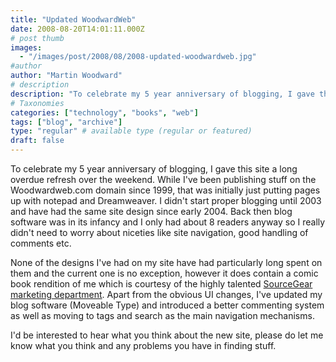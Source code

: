 ```yaml
---
title: "Updated WoodwardWeb"
date: 2008-08-20T14:01:11.000Z
# post thumb
images:
  - "/images/post/2008/08/2008-updated-woodwardweb.jpg"
#author
author: "Martin Woodward"
# description
description: "To celebrate my 5 year anniversary of blogging, I gave this site a long overdue refresh over the weekend."
# Taxonomies
categories: ["technology", "books", "web"]
tags: ["blog", "archive"]
type: "regular" # available type (regular or featured)
draft: false
---
```

To celebrate my 5 year anniversary of blogging, I gave this site a long overdue refresh over the weekend.  While I've been publishing stuff on the Woodwardweb.com domain since 1999, that was initially just putting pages up with notepad and Dreamweaver.  I didn't start proper blogging until 2003 and have had the same site design since early 2004.  Back then blog software was in its infancy and I only had about 8 readers anyway so I really didn't need to worry about niceties like site navigation, good handling of comments etc.    

None of the designs I've had on my site have had particularly long spent on them and the current one is no exception, however it does contain a comic book rendition of me which is courtesy of the highly talented [SourceGear](http://www.sourcegear.com/) [marketing department](http://www.sourcegear.com/TEM/).  Apart from the obvious UI changes, I've updated my blog software (Moveable Type) and introduced a better commenting system as well as moving to tags and search as the main navigation mechanisms.  

I'd be interested to hear what you think about the new site, please do let me know what you think and any problems you have in finding stuff.